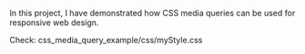 
In this project, I have demonstrated how CSS media queries can be used for responsive web design.

Check: css_media_query_example/css/myStyle.css
  
